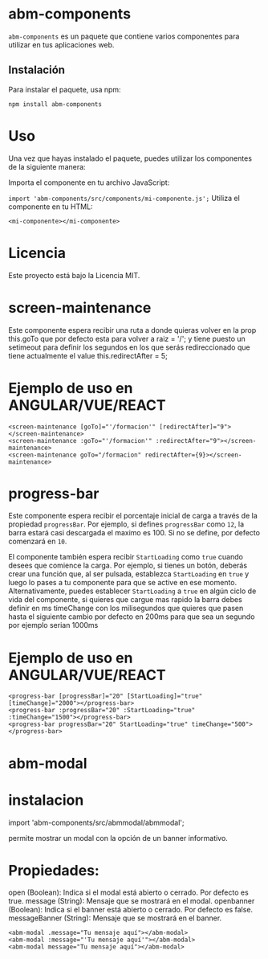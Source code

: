 # abm-components

`abm-components` es un paquete que contiene varios componentes para utilizar en tus aplicaciones web.

## Instalación

Para instalar el paquete, usa npm:

`npm install abm-components`

# Uso
Una vez que hayas instalado el paquete, puedes utilizar los componentes de la siguiente manera:

Importa el componente en tu archivo JavaScript:

`import 'abm-components/src/components/mi-componente.js';`
Utiliza el componente en tu HTML:

`<mi-componente></mi-componente>`

# Licencia

Este proyecto está bajo la Licencia MIT.


# screen-maintenance

Este componente espera recibir una ruta a donde quieras volver en la prop this.goTo que por defecto esta para volver a raiz = '/';
y tiene puesto un setimeout para definir los segundos en los que serás redireccionado que tiene actualmente el value
this.redirectAfter = 5;

# Ejemplo de uso en ANGULAR/VUE/REACT

    <screen-maintenance [goTo]="'/formacion'" [redirectAfter]="9"></screen-maintenance> 
    <screen-maintenance :goTo="'/formacion'" :redirectAfter="9"></screen-maintenance>
    <screen-maintenance goTo="/formacion" redirectAfter={9}></screen-maintenance>


# progress-bar

Este componente espera recibir el porcentaje inicial de carga a través de la propiedad `progressBar`. Por ejemplo, si defines `progressBar` como `12`, la barra estará casi descargada el maximo es 100. Si no se define, por defecto comenzará en `10`.

El componente también espera recibir `StartLoading` como `true` cuando desees que comience la carga. Por ejemplo, si tienes un botón, deberás crear una función que, al ser pulsada, establezca `StartLoading` en `true` y luego lo pases a tu componente para que se active en ese momento. Alternativamente, puedes establecer `StartLoading` a `true` en algún ciclo de vida del componente, si quieres que cargue mas rapido la barra debes definir en ms
timeChange con los milisegundos que quieres que pasen hasta el siguiente cambio por defecto en 200ms para que sea un segundo por ejemplo serian 1000ms

# Ejemplo de uso en ANGULAR/VUE/REACT

    <progress-bar [progressBar]="20" [StartLoading]="true" [timeChange]="2000"></progress-bar>
    <progress-bar :progressBar="20" :StartLoading="true" :timeChange="1500"></progress-bar>
    <progress-bar progressBar="20" StartLoading="true" timeChange="500"></progress-bar>


# abm-modal 

 # instalacion 

 import 'abm-components/src/abmmodal/abmmodal';


 permite mostrar un modal con la opción de un banner informativo.

# Propiedades:

open (Boolean): Indica si el modal está abierto o cerrado. Por defecto es true.
message (String): Mensaje que se mostrará en el modal.
openbanner (Boolean): Indica si el banner está abierto o cerrado. Por defecto es false.
messageBanner (String): Mensaje que se mostrará en el banner.

    <abm-modal .message="Tu mensaje aquí"></abm-modal>
    <abm-modal :message="'Tu mensaje aquí'"></abm-modal>
    <abm-modal message="Tu mensaje aquí"></abm-modal>

